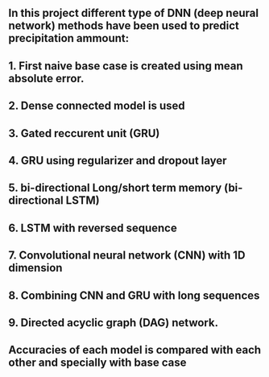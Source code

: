 ##
## In this project different type of DNN (deep neural network) methods have been used to predict precipitation ammount:
## 1. First naive base case is created using mean absolute error.
## 2. Dense connected model is used
## 3. Gated reccurent unit (GRU)
## 4. GRU using regularizer and dropout layer
## 5. bi-directional Long/short term memory (bi-directional LSTM)
## 6. LSTM with reversed sequence
## 7. Convolutional neural network (CNN) with 1D dimension
## 8. Combining CNN and GRU with long sequences
## 9. Directed acyclic graph (DAG) network.
## Accuracies of each model is compared with each other and specially with base case
